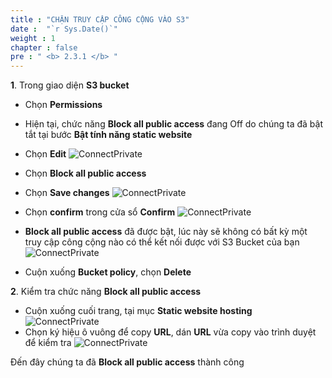 ```yaml
---
title : "CHẶN TRUY CẬP CÔNG CỘNG VÀO S3"
date :  "`r Sys.Date()`" 
weight : 1 
chapter : false
pre : " <b> 2.3.1 </b> "
---
```


**1**. Trong giao diện **S3 bucket**

- Chọn **Permissions**
- Hiện tại, chức năng **Block all public access** đang Off do chúng ta đã bật tắt tại bước **Bật tính năng static website**
- Chọn **Edit**
![ConnectPrivate](01AWSWorkShop/images/S3-public-access4.jpg)

- Chọn **Block all public access**
- Chọn **Save changes**
![ConnectPrivate](01AWSWorkShop/images/S3-blockpublic1.jpg)

- Chọn **confirm** trong cửa sổ **Confirm**
![ConnectPrivate](01AWSWorkShop/images/S3-blockpublic2.jpg)
- **Block all public access** đã được bật, lúc này sẽ không có bất kỳ một truy cập công cộng nào có thể kết nối được với S3 Bucket của bạn
![ConnectPrivate](01AWSWorkShop/images/S3-blockpublic3.jpg)
- Cuộn xuống **Bucket policy**, chọn **Delete**

**2**. Kiểm tra chức năng **Block all public access**

- Cuộn xuống cuối trang, tại mục **Static website hosting**
![ConnectPrivate](01AWSWorkShop/images/S3-static-opening4.jpg)
- Chọn ký hiệu ô vuông để copy **URL**, dán **URL** vừa copy vào trình duyệt để kiểm tra
![ConnectPrivate](01AWSWorkShop/images/S3-blockpublic4.jpg)

Đến đây chúng ta đã **Block all public access** thành công
